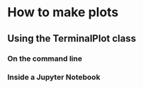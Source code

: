 # How to make plots

## Using the TerminalPlot class

### On the command line

### Inside a Jupyter Notebook
